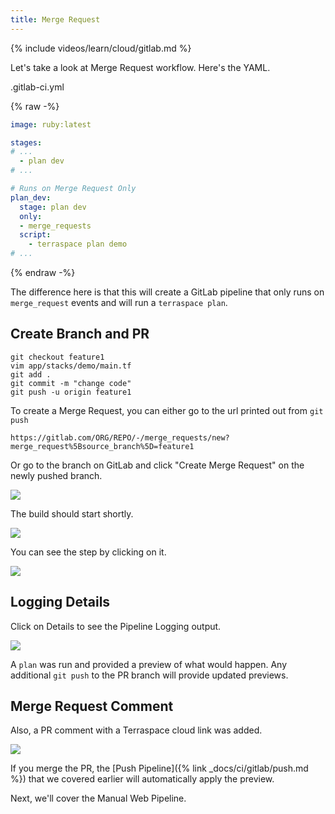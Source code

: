 ```yaml
---
title: Merge Request
---
```


{% include videos/learn/cloud/gitlab.md %}

Let's take a look at Merge Request workflow. Here's the YAML.

.gitlab-ci.yml

{% raw -%}
```yaml
image: ruby:latest

stages:
# ...
  - plan dev
# ...

# Runs on Merge Request Only
plan_dev:
  stage: plan dev
  only:
  - merge_requests
  script:
    - terraspace plan demo
# ...
```
{% endraw -%}

The difference here is that this will create a GitLab pipeline that only runs on `merge_request` events and will run a `terraspace plan`.

## Create Branch and PR

    git checkout feature1
    vim app/stacks/demo/main.tf
    git add .
    git commit -m "change code"
    git push -u origin feature1

To create a Merge Request, you can either go to the url printed out from `git push`

    https://gitlab.com/ORG/REPO/-/merge_requests/new?merge_request%5Bsource_branch%5D=feature1

Or go to the branch on GitLab and click "Create Merge Request" on the newly pushed branch.

![](https://img.boltops.com/images/terraspace/cloud/ci/gitlab/merge-request/merge-request-create-form.png)

The build should start shortly.

![](https://img.boltops.com/images/terraspace/cloud/ci/gitlab/merge-request/merge-request-create-running.png)

You can see the step by clicking on it.

![](https://img.boltops.com/images/terraspace/cloud/ci/gitlab/merge-request/merge-request-create-running-step.png)

## Logging Details

Click on Details to see the Pipeline Logging output.

![](https://img.boltops.com/images/terraspace/cloud/ci/gitlab/merge-request/merge-request-create-done.png)

A `plan` was run and provided a preview of what would happen. Any additional `git push` to the PR branch will provide updated previews.

## Merge Request Comment

Also, a PR comment with a Terraspace cloud link was added.

![](https://img.boltops.com/images/terraspace/cloud/ci/gitlab/merge-request/merge-request-comment.png)

If you merge the PR, the [Push Pipeline]({% link _docs/ci/gitlab/push.md %}) that we covered earlier will automatically apply the preview.

Next, we'll cover the Manual Web Pipeline.
